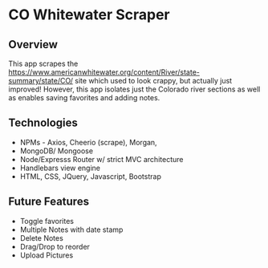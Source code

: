 # CO Whitewater Scraper

## Overview

This app scrapes the https://www.americanwhitewater.org/content/River/state-summary/state/CO/ site which used to look crappy, but actually just improved!  However, this app isolates just the Colorado river sections as well as enables saving favorites and adding notes.

## Technologies
 * NPMs - Axios, Cheerio (scrape), Morgan,
 * MongoDB/ Mongoose 
 * Node/Expresss Router w/ strict MVC architecture
 * Handlebars view engine
 * HTML, CSS, JQuery, Javascript, Bootstrap
 
 ## Future Features
 * Toggle favorites
 * Multiple Notes with date stamp
 * Delete Notes
 * Drag/Drop to reorder
 * Upload Pictures
 

